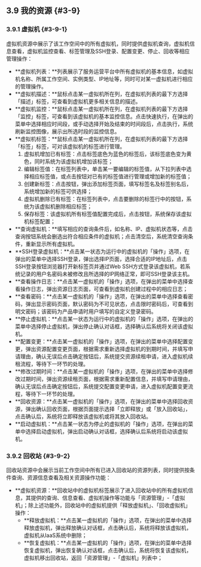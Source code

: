 ## 3.9 我的资源 {#3-9}

### 3.9.1 虚拟机 {#3-9-1}

虚拟机资源中展示了该工作空间中的所有虚拟机，同时提供虚拟机查询，虚拟机信息查看，虚拟机监控查看、标签管理及SSH登录、配置变更、停止、回收等相应管理操作：

* **虚拟机列表：**列表展示了服务运营平台中所有虚拟机的基本信息，如虚拟机名称、所属工作空间、实例类型、IP地址等，同时可对某一虚拟机进行相应的管理操作。
* **虚拟机描述：**鼠标点击某一虚拟机所在列，在虚拟机列表的最下方选择「描述」标签，可查看到虚拟机更多相关信息的描述。
* **虚拟机监控：**鼠标点击某一虚拟机所在列，在虚拟机列表的最下方选择「监控」标签，可查看到该虚拟机的基本监控信息。点击快速执行，在弹出的菜单中选择相应时间段，或手动选择开始及结束的时间段后，点击执行，系统刷新监控图像，展示出所选时段的监控信息。
* **虚拟机标签：**鼠标点击某一虚拟机所在列，在虚拟机列表的最下方选择「标签」标签，可对该虚拟机的标签进行管理。
  1. 虚拟机增加已有标签：点击标签底色为蓝色的标签后，该标签底色变为黄色，同时系统为该虚拟机增加该标签；
  2. 编辑标签值：在标签列表中，单击某一要编辑的标签值，从下拉列表中选择相应标签值，或点击按钮对已有的标签值进行管理或增加新的标签值；
  3. 创建新标签：点击按钮，弹出添加标签页面，填写标签名及标签别名后，系统增加新的标签可供选择；
  4. 虚拟机删除已有标签：在标签列表中，点击要删除的标签行中的按钮，系统为该虚拟机删除相应标签；
  5. 保存标签：该虚拟机所有标签值配置完成后，点击按钮，系统保存该虚拟机标签配置；
* **查询虚拟机：**填写相应的查询条件后，如名称、IP、虚拟机状态等，点击查询按钮系统会删选出符合相应条件的虚拟机；点击清空后，系统清空查询条件，重新显示所有虚拟机。
* **SSH登录虚拟机：**点击某一状态为运行中的虚拟机的「操作」选项，在弹出的菜单中选择SSH登录，弹出选择IP页面，选择合适的IP地址后，点击SSH登录按钮浏览器打开新标签页并通过Web SSH方式登录该虚拟机，若系统记录的用户名密码未被修改且所选择的IP网络正常，即可SSH登录该主机。
* **查看操作日志：**点击某一虚拟机的「操作」选项，在弹出的菜单中选择查看操作日志，弹出资源日志页面，可查看到虚拟机创建过程中的相应日志；
* **查看密码：**点击某一虚拟机的「操作」选项，在弹出的菜单中选择查看密码，弹出显示密码页面，默认密码为不可见状态，点击限时密码后，可查看到明文密码；该密码为产品申请时用户填写的自定义登录密码。
* **停止虚拟机：**点击某一状态为运行中的虚拟机的「操作」选项，在弹出的菜单中选择停止虚拟机，弹出停止确认对话框，选择确认后系统将关闭该虚拟机。
* **配置变更：**点击某一虚拟机的「操作」选项，在弹出的菜单中选择配置变更，弹出资源配置变更页面，根据需求重新选择虚拟机的到期时间，并填写申请理由，确认无误后点击确定按钮后，系统提交资源续租申请，进入虚拟机续租流程，等待下一环节的处理。
* **修改过期时间：**点击某一虚拟机的「操作」选项，在弹出的菜单中选择修改过期时间，弹出资源续租页面，根据需求重新配置信息，并填写申请理由，确认无误后点击确定按钮后，系统提交配置变更申请，进入虚拟机配置变更流程，等待下一环节的处理。
* **回收资源：**点击某一虚拟机的「操作」选项，在弹出的菜单中选择回收资源，弹出确认回收页面，根据页面提示选择「立即释放」或「放入回收站」，点击确认后，系统将立即释放该虚拟机或将其放入回收站。
* **启动虚拟机：**点击某一状态为停止的虚拟机的「操作」选项，在弹出的菜单中选择启动虚拟机，弹出启动确认对话框，选择确认后系统将启动该虚拟机。

### 3.9.2 回收站 {#3-9-2}

回收站资源中会展示当前工作空间中所有已进入回收站的资源列表，同时提供按条件查询、资源信息查看及相关资源操作功能：

* **虚拟机资源：**回收站中的虚拟机标签展示了进入回收站中的所有虚拟机信息，其提供的查询、信息查看、虚拟机操作等功能与「资源管理」-「虚拟机」；除上述功能外，回收站中的虚拟机提供「释放虚拟机」、「回收虚拟机」操作：
  * **释放虚拟机：**点击某一虚拟机的「操作」选项，在弹出的菜单中选择释放虚拟机，弹出释放确认对话框，点击确认后，系统将释放该虚拟机，虚拟机从IaaS系统中删除；
  * **恢复虚拟机：**点击某一虚拟机的「操作」选项，在弹出的菜单中选择恢复虚拟机，弹出恢复确认对话框，点击确认后，系统将恢复该虚拟机，虚拟机移出回收站，返回「资源管理」-「虚拟机」列表中；



